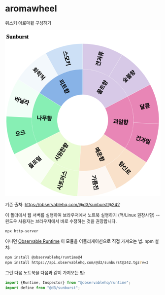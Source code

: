# aromawheel
위스키 아로마휠 구성하기

![alt text](./files/example.png?raw=true)

기존 출처:
https://observablehq.com/@d3/sunburst@242

이 폴더에서 웹 서버를 실행하여 브라우저에서 노트북 실행하기 (맥/Linux 권장사항) -- 윈도우 사용자는 브라우저에서 바로 수정하는 것을 권장합니다. 

~~~sh
npx http-server
~~~

아니면 [Observable Runtime](https://github.com/observablehq/runtime)
이 모듈을 어플리케이션으로 직접 가져오는 법.  npm 설치: 

~~~sh
npm install @observablehq/runtime@4
npm install https://api.observablehq.com/@d3/sunburst@242.tgz?v=3
~~~

그런 다음 노트북을 다음과 같이 가져오는 법:

~~~js
import {Runtime, Inspector} from "@observablehq/runtime";
import define from "@d3/sunburst";
~~~
